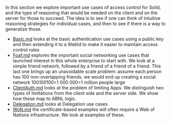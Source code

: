 In this section we explore important use cases of access control for Solid, and the type of reasoning that would be needed on the client and on the server for those to succeed. The idea is to see if one can think of intuitive reasoning strategies for individual cases, and then to see if there is a way to generalize those.

* [Basic.md](Basic.md) looks at the basic authentication use cases using a public key and then extending it to a WebId to make it easier to maintain access control rules
* [Foaf.md](Foaf.md) explores the important social networking use cases that launched interest in this whole enterprise to start with. 
  We look at a simple friend network, followed by a friend of a friend of a friend. 
  This last one brings up an unavoidable scale problem: assume each person has 100 non-overlapping friends, we would end up creating a social network 100*100*100=1 000 000=1 million people large
* [ClientAuth.md](ClientAuth.md) looks at the problem of limiting Apps.
   We distinguish two types of limitations from the client side and the server side. 
   We show how these map to ABNL logic.
* [Delegation.md](Delegation.md) looks at Delegation use cases
* [WoN.md](WoN.md) the certificate-based examples will often require a Web of Nations infrastructure. We look at examples of these.